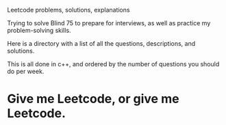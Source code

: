 Leetcode problems, solutions, explanations

Trying to solve Blind 75 to prepare for interviews, as well as practice my problem-solving skills.

Here is a directory with a list of all the questions, descriptions, and solutions.

This is all done in c++, and ordered by the number of questions you should do per week.

<h1>Give me Leetcode, or give me Leetcode.<h1>
